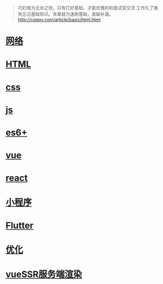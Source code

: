 > 巧妇难为无米之炊。只有打好基础，才能优雅的和面试官交流
> 工作久了难免忘记基础知识。本章就为速刷基础，查缺补漏。
http://cqqqy.com/article/basic/html.html
# [网络](http://cqqqy.com/article/basic/http.html)
# [HTML](http://cqqqy.com/article/basic/html.html)
# [css](http://cqqqy.com/article/basic/css.html)
# [js](http://cqqqy.com/article/basic/js.html)
# [es6+](http://cqqqy.com/article/basic/ts6+.html)
# [vue](http://cqqqy.com/article/basic/vue.html)
# [react](http://cqqqy.com/article/basic/react.html)
# [小程序](http://cqqqy.com/article/basic/wecat.html)
# [Flutter](http://cqqqy.com/article/basic/flutter.html)
# [优化](http://cqqqy.com/article/basic/项目优化.html)
# [vueSSR服务端渲染](http://cqqqy.com/article/basic/vuessr.html)